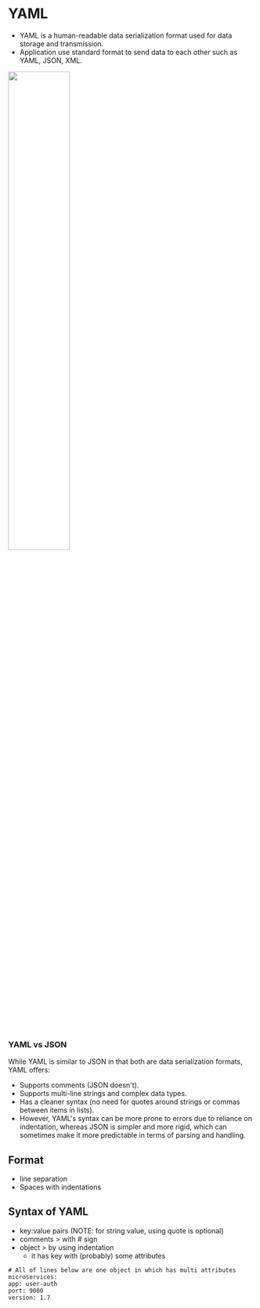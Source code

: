 # YAML
* YAML is a human-readable data serialization format used for data storage and transmission.
* Application use standard format to send data to each other such as YAML, JSON, XML.

<img src="https://github.com/user-attachments/assets/923f1032-9fa6-4ca6-820c-15d3ddb4f91b" style="width: 50%;" />


### YAML vs JSON 
While YAML is similar to JSON in that both are data serialization formats, YAML offers:
  * Supports comments (JSON doesn't).
  * Supports multi-line strings and complex data types.
  * Has a cleaner syntax (no need for quotes around strings or commas between items in lists).
  * However, YAML's syntax can be more prone to errors due to reliance on indentation, whereas JSON is simpler and more rigid, which can sometimes make it more predictable in terms of parsing and handling.

## Format
* line separation
* Spaces with indentations

## Syntax of YAML
  * key:value pairs (NOTE: for string value, using quote is optional)
  * comments > with # sign
  * object > by using indentation
    * it has key with (probably) some attributes

  ```
# All of lines below are one object in which has multi attributes
microservices:
  app: user-auth
  port: 9000
  version: 1.7
  ```
